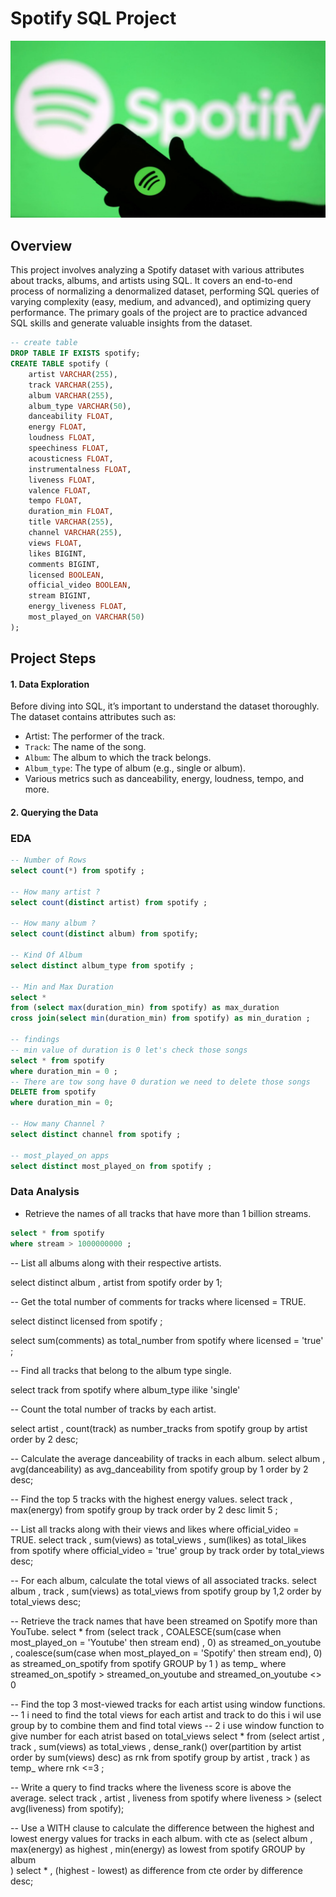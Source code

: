 # Spotify SQL Project
![](https://github.com/mina407/Spotify/blob/main/spotify_logo.jpg)

## Overview
This project involves analyzing a Spotify dataset with various attributes about tracks, albums, and artists using SQL. It covers an end-to-end process of normalizing a denormalized dataset, performing SQL queries of varying complexity (easy, medium, and advanced), and optimizing query performance. The primary goals of the project are to practice advanced SQL skills and generate valuable insights from the dataset.

```sql
-- create table
DROP TABLE IF EXISTS spotify;
CREATE TABLE spotify (
    artist VARCHAR(255),
    track VARCHAR(255),
    album VARCHAR(255),
    album_type VARCHAR(50),
    danceability FLOAT,
    energy FLOAT,
    loudness FLOAT,
    speechiness FLOAT,
    acousticness FLOAT,
    instrumentalness FLOAT,
    liveness FLOAT,
    valence FLOAT,
    tempo FLOAT,
    duration_min FLOAT,
    title VARCHAR(255),
    channel VARCHAR(255),
    views FLOAT,
    likes BIGINT,
    comments BIGINT,
    licensed BOOLEAN,
    official_video BOOLEAN,
    stream BIGINT,
    energy_liveness FLOAT,
    most_played_on VARCHAR(50)
);
```

## Project Steps

#### 1. Data Exploration
Before diving into SQL, it’s important to understand the dataset thoroughly. The dataset contains attributes such as:

* Artist: The performer of the track.
* `Track`: The name of the song.
* `Album`: The album to which the track belongs.
* `Album_type`: The type of album (e.g., single or album).
* Various metrics such as danceability, energy, loudness, tempo, and more.
#### 2. Querying the Data

### EDA
```sql
-- Number of Rows 
select count(*) from spotify ;

-- How many artist ?
select count(distinct artist) from spotify ;

-- How many album ?
select count(distinct album) from spotify;

-- Kind Of Album
select distinct album_type from spotify ;

-- Min and Max Duration 
select * 
from (select max(duration_min) from spotify) as max_duration 
cross join(select min(duration_min) from spotify) as min_duration ;

-- findings 
-- min value of duration is 0 let's check those songs
select * from spotify
where duration_min = 0 ;
-- There are tow song have 0 duration we need to delete those songs
DELETE from spotify
where duration_min = 0;

-- How many Channel ? 
select distinct channel from spotify ;

-- most_played_on apps
select distinct most_played_on from spotify ;
```
### Data Analysis

* Retrieve the names of all tracks that have more than 1 billion streams.
```sql
select * from spotify 
where stream > 1000000000 ; 
```
-- List all albums along with their respective artists.

select distinct album , artist 
from spotify 
order by 1;

-- Get the total number of comments for tracks where licensed = TRUE.

select distinct licensed from spotify ;

select sum(comments) as total_number
from spotify 
where licensed = 'true' ; 

-- Find all tracks that belong to the album type single.

select track from spotify 
where album_type ilike 'single'

-- Count the total number of tracks by each artist.

select artist , count(track) as number_tracks
from spotify 
group by artist
order by 2 desc;

-- Calculate the average danceability of tracks in each album.
select 
	album ,
	avg(danceability) as avg_danceability
from spotify
group by 1
order by 2 desc;

-- Find the top 5 tracks with the highest energy values.
select  track , 
	max(energy)
from spotify
group by track
order by 2 desc
limit 5 ;

-- List all tracks along with their views and likes where official_video = TRUE.
select 
	track ,
	sum(views) as total_views ,
	sum(likes) as total_likes
from spotify
where official_video = 'true'
group by track 
order by total_views desc;

-- For each album, calculate the total views of all associated tracks.
select 
	album ,
	track ,
	sum(views) as total_views
from spotify 
group by 1,2
order by total_views desc;

-- Retrieve the track names that have been streamed on Spotify more than YouTube.
select * from
			(select 
				track ,
				COALESCE(sum(case when most_played_on = 'Youtube' then stream end) , 0) as streamed_on_youtube ,
				coalesce(sum(case when most_played_on = 'Spotify' then stream end), 0) as streamed_on_spotify
			from spotify
			GROUP by 1 ) as temp_
where streamed_on_spotify > streamed_on_youtube
and streamed_on_youtube <> 0

-- Find the top 3 most-viewed tracks for each artist using window functions.
-- 1 i need to find the total views for each artist and track to do this i wil use group by to combine them and find total views
-- 2 i use window function to give number for each atrist based on total_views
select * from 
		(select artist , 
				track ,
				sum(views) as total_views ,
				dense_rank() over(partition by artist order by sum(views) desc) as rnk
		from spotify 
		group by artist , track 
		) as temp_
where rnk <=3 ; 

-- Write a query to find tracks where the liveness score is above the average.
select track ,
		artist ,
		liveness
from spotify
where liveness > (select avg(liveness) from spotify);

-- Use a WITH clause to calculate the difference between the highest and lowest energy values for tracks in each album.
with cte
as
	(select album ,
		max(energy) as highest ,
		min(energy) as lowest
	from spotify
	GROUP by album  
	)
select * ,
	(highest - lowest) as difference
from cte
order by difference desc; 


